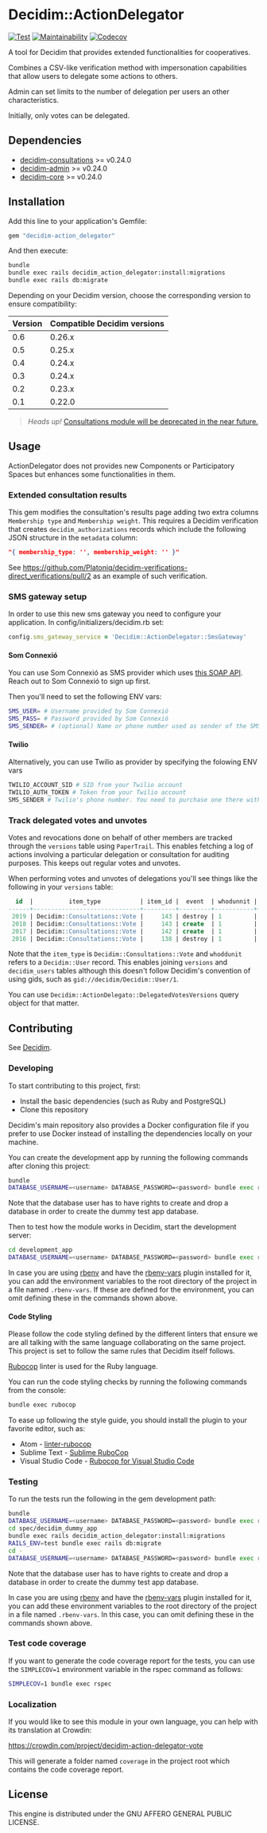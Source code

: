 # Decidim::ActionDelegator

[![Test](https://github.com/coopdevs/decidim-module-action_delegator/actions/workflows/test.yml/badge.svg)](https://github.com/coopdevs/decidim-module-action_delegator/actions/workflows/test.yml)
[![Maintainability](https://api.codeclimate.com/v1/badges/6ec3c39e8dc2075808e1/maintainability)](https://codeclimate.com/github/coopdevs/decidim-module-action_delegator/maintainability)
[![Codecov](https://codecov.io/gh/coopdevs/decidim-module-action_delegator/branch/master/graph/badge.svg)](https://codecov.io/gh/coopdevs/decidim-module-action_delegator)


A tool for Decidim that provides extended functionalities for cooperatives.

Combines a CSV-like verification method with impersonation capabilities that allow users to delegate some actions to others.

Admin can set limits to the number of delegation per users an other characteristics.

Initially, only votes can be delegated.

## Dependencies

* [decidim-consultations](https://github.com/decidim/decidim/tree/master/decidim-consultations) >= v0.24.0
* [decidim-admin](https://github.com/decidim/decidim/tree/master/decidim-admin) >= v0.24.0
* [decidim-core](https://github.com/decidim/decidim/tree/master/decidim-core) >= v0.24.0

## Installation

Add this line to your application's Gemfile:

```ruby
gem "decidim-action_delegator"
```

And then execute:

```bash
bundle
bundle exec rails decidim_action_delegator:install:migrations
bundle exec rails db:migrate
```

Depending on your Decidim version, choose the corresponding version to ensure compatibility:

| Version | Compatible Decidim versions |
|---|---|
| 0.6 | 0.26.x |
| 0.5 | 0.25.x |
| 0.4 | 0.24.x |
| 0.3 | 0.24.x |
| 0.2 | 0.23.x |
| 0.1 | 0.22.0 |

> *Heads up!*  [Consultations module will be deprecated in the near future.](https://github.com/decidim/decidim/issues/7097)

## Usage

ActionDelegator does not provides new Components or Participatory Spaces but enhances some functionalities in them.

### Extended consultation results

This gem modifies the consultation's results page adding two extra columns
`Membership type` and `Membership weight`. This requires a Decidim verification
that creates `decidim_authorizations` records which include the following JSON
structure in the `metadata` column:

```json
"{ membership_type: '', membership_weight: '' }"
```

See https://github.com/Platoniq/decidim-verifications-direct_verifications/pull/2
as an example of such verification.

### SMS gateway setup

In order to use this new sms gateway you need to configure your application. In config/initializers/decidim.rb set:

```ruby
config.sms_gateway_service = 'Decidim::ActionDelegator::SmsGateway'

```
#### Som Connexió

You can use Som Connexió as SMS provider which uses [this SOAP API](https://websms.masmovil.com/api_php/smsvirtual.wsdl). Reach out to Som Connexió to sign up first.

Then you'll need to set the following ENV vars:

```bash
SMS_USER= # Username provided by Som Connexió
SMS_PASS= # Password provided by Som Connexió
SMS_SENDER= # (optional) Name or phone number used as sender of the SMS
```

#### Twilio

Alternatively, you can use Twilio as provider by specifying the folowing ENV vars

```bash
TWILIO_ACCOUNT_SID # SID from your Twilio account
TWILIO_AUTH_TOKEN # Token from your Twilio account
SMS_SENDER # Twilio's phone number. You need to purchase one there with SMS capability.
```

### Track delegated votes and unvotes

Votes and revocations done on behalf of other members are tracked through the
`versions` table using `PaperTrail`. This enables fetching a log of actions
involving a particular delegation or consultation for auditing purposes. This
keeps out regular votes and unvotes.

When performing votes and unvotes of delegations you'll see things like the
following in your `versions` table:

```sql
  id  |          item_type           | item_id |  event  | whodunnit | decidim_action_delegator_delegation_id 
------+------------------------------+---------+---------+-----------+----------------------------------------
 2019 | Decidim::Consultations::Vote |     143 | destroy | 1         |                                     22
 2018 | Decidim::Consultations::Vote |     143 | create  | 1         |                                     22
 2017 | Decidim::Consultations::Vote |     142 | create  | 1         |                                     23
 2016 | Decidim::Consultations::Vote |     138 | destroy | 1         |                                     23
```

Note that the `item_type` is `Decidim::Consultations::Vote` and `whoddunit`
refers to a `Decidim::User` record. This enables joining `versions` and
`decidim_users` tables although this doesn't follow Decidim's convention of
using gids, such as `gid://decidim/Decidim::User/1`.

You can use `Decidim::ActionDelegato::DelegatedVotesVersions` query object for
that matter.

## Contributing

See [Decidim](https://github.com/decidim/decidim).

### Developing

To start contributing to this project, first:

- Install the basic dependencies (such as Ruby and PostgreSQL)
- Clone this repository

Decidim's main repository also provides a Docker configuration file if you
prefer to use Docker instead of installing the dependencies locally on your
machine.

You can create the development app by running the following commands after
cloning this project:

```bash
bundle
DATABASE_USERNAME=<username> DATABASE_PASSWORD=<password> bundle exec rake development_app
```

Note that the database user has to have rights to create and drop a database in
order to create the dummy test app database.

Then to test how the module works in Decidim, start the development server:

```bash
cd development_app
DATABASE_USERNAME=<username> DATABASE_PASSWORD=<password> bundle exec rails s
```

In case you are using [rbenv](https://github.com/rbenv/rbenv) and have the
[rbenv-vars](https://github.com/rbenv/rbenv-vars) plugin installed for it, you
can add the environment variables to the root directory of the project in a file
named `.rbenv-vars`. If these are defined for the environment, you can omit
defining these in the commands shown above.

#### Code Styling

Please follow the code styling defined by the different linters that ensure we
are all talking with the same language collaborating on the same project. This
project is set to follow the same rules that Decidim itself follows.

[Rubocop](https://rubocop.readthedocs.io/) linter is used for the Ruby language.

You can run the code styling checks by running the following commands from the
console:

```bash
bundle exec rubocop
```

To ease up following the style guide, you should install the plugin to your
favorite editor, such as:

- Atom - [linter-rubocop](https://atom.io/packages/linter-rubocop)
- Sublime Text - [Sublime RuboCop](https://github.com/pderichs/sublime_rubocop)
- Visual Studio Code - [Rubocop for Visual Studio Code](https://github.com/misogi/vscode-ruby-rubocop)

### Testing

To run the tests run the following in the gem development path:

```bash
bundle
DATABASE_USERNAME=<username> DATABASE_PASSWORD=<password> bundle exec rake decidim:generate_external_test_app
cd spec/decidim_dummy_app
bundle exec rails decidim_action_delegator:install:migrations
RAILS_ENV=test bundle exec rails db:migrate
cd -
DATABASE_USERNAME=<username> DATABASE_PASSWORD=<password> bundle exec rspec
```

Note that the database user has to have rights to create and drop a database in
order to create the dummy test app database.

In case you are using [rbenv](https://github.com/rbenv/rbenv) and have the
[rbenv-vars](https://github.com/rbenv/rbenv-vars) plugin installed for it, you
can add these environment variables to the root directory of the project in a
file named `.rbenv-vars`. In this case, you can omit defining these in the
commands shown above.

### Test code coverage

If you want to generate the code coverage report for the tests, you can use
the `SIMPLECOV=1` environment variable in the rspec command as follows:

```bash
SIMPLECOV=1 bundle exec rspec
```

### Localization

If you would like to see this module in your own language, you can help with its
translation at Crowdin:

https://crowdin.com/project/decidim-action-delegator-vote

This will generate a folder named `coverage` in the project root which contains
the code coverage report.

## License

This engine is distributed under the GNU AFFERO GENERAL PUBLIC LICENSE.
